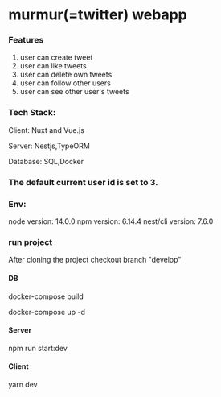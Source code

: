 # murmur(=twitter) webapp 


### Features
1. user can create tweet
2. user can like tweets
3. user can delete own tweets
4. user can follow other users
5. user can see other user's tweets

### Tech Stack:

 Client: Nuxt and Vue.js
 
 Server: Nestjs,TypeORM
 
 Database: SQL,Docker

### The default current user id is set to 3.

### Env:
node version: 14.0.0
npm version: 6.14.4
nest/cli version: 7.6.0

### run project
After cloning the project checkout branch "develop"

#### DB
docker-compose build

docker-compose up -d

#### Server
npm run start:dev 

#### Client
yarn dev


